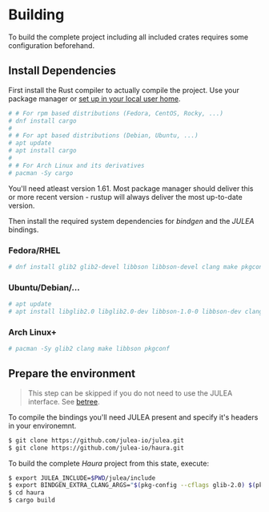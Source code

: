 # Building

To build the complete project including all included crates requires some
configuration beforehand.

## Install Dependencies

First install the Rust compiler to actually compile the project.  Use your
package manager or [set up in your local user home](https://rustup.rs/).

```sh
# # For rpm based distributions (Fedora, CentOS, Rocky, ...)
# dnf install cargo
#
# # For apt based distributions (Debian, Ubuntu, ...)
# apt update
# apt install cargo
#
# # For Arch Linux and its derivatives
# pacman -Sy cargo
```

You'll need atleast version 1.61. Most package manager should deliver this or
more recent version - rustup will always deliver the most up-to-date version.

Then install the required system dependencies for _bindgen_ and the _JULEA_
bindings.

### Fedora/RHEL

```sh
# dnf install glib2 glib2-devel libbson libbson-devel clang make pkgconf
```

### Ubuntu/Debian/...

```sh
# apt update
# apt install libglib2.0 libglib2.0-dev libbson-1.0-0 libbson-dev clang make pkg-config
```

### Arch Linux+

```sh
# pacman -Sy glib2 clang make libbson pkgconf
```


## Prepare the environment

> This step can be skipped if you do not need to use the JULEA interface. See [betree](./betree.md).

To compile the bindings you'll need JULEA present and specify it's headers in your environemnt.

```sh
$ git clone https://github.com/julea-io/julea.git
$ git clone https://github.com/julea-io/haura.git
```

To build the complete _Haura_ project from this state, execute:

```sh
$ export JULEA_INCLUDE=$PWD/julea/include
$ export BINDGEN_EXTRA_CLANG_ARGS="$(pkg-config --cflags glib-2.0) $(pkg-config --cflags libbson-1.0)"
$ cd haura
$ cargo build
```
